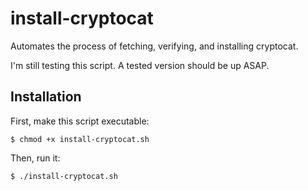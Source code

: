 # install-cryptocat

Automates the process of fetching, verifying, and installing cryptocat.

I'm still testing this script. A tested version should be up ASAP.

## Installation

First, make this script executable:

`$ chmod +x install-cryptocat.sh`

Then, run it:

`$ ./install-cryptocat.sh`
